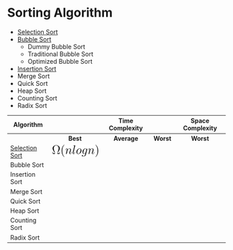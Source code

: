 # Sorting Algorithm

- [Selection Sort](https://github.com/debajyotikarmaker/python_sorting_console_app/tree/master/selection_sort)
- [Bubble Sort](https://github.com/debajyotikarmaker/python_sorting_console_app/tree/master/bubble_sort)
  - Dummy Bubble Sort
  - Traditional Bubble Sort
  - Optimized Bubble Sort
- [Insertion Sort](https://github.com/debajyotikarmaker/python_sorting_console_app/tree/master/insertion_sort)
- Merge Sort
- Quick Sort
- Heap Sort
- Counting Sort
- Radix Sort

| Algorithm                                                                                                    |                                    | Time Complexity |           | Space Complexity |
| ------------------------------------------------------------------------------------------------------------ | :--------------------------------: | :-------------: | :-------: | :--------------: |
|                                                                                                              |              **Best**              |   **Average**   | **Worst** |    **Worst**     |
| [Selection Sort](https://github.com/debajyotikarmaker/python_sorting_console_app/tree/master/selection_sort) | ![omega](images/omega_n_log_n.svg) |                 |           |                  |
| Bubble Sort                                                                                                  |                                    |                 |           |                  |
| Insertion Sort                                                                                               |                                    |                 |           |                  |
| Merge Sort                                                                                                   |                                    |                 |           |                  |
| Quick Sort                                                                                                   |                                    |                 |           |                  |
| Heap Sort                                                                                                    |                                    |                 |           |                  |
| Counting Sort                                                                                                |                                    |                 |           |                  |
| Radix Sort                                                                                                   |                                    |                 |           |                  |
